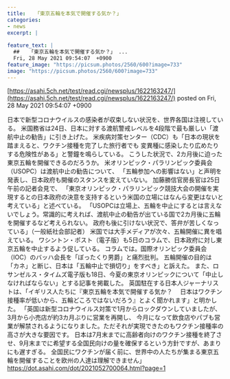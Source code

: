```yaml
---
title:   「東京五輪を本気で開催する気か？」  
categories:
- news
excerpt: |
  
feature_text: |
  ##   「東京五輪を本気で開催する気か？」 ...
  Fri, 28 May 2021 09:54:07  +0900
feature_image: "https://picsum.photos/2560/600?image=733"
image: "https://picsum.photos/2560/600?image=733"
---
```


[https://asahi.5ch.net/test/read.cgi/newsplus/1622163247/](https://asahi.5ch.net/test/read.cgi/newsplus/1622163247/)
posted on Fri, 28 May 2021 09:54:07  +0900

<!--more-->

日本で新型コロナウイルスの感染者が収束しない状況を、世界各国は注視している。 米国務省は24日、日本に対する渡航警戒レベルを4段階で最も厳しい「渡航中止の勧告」に引き上げた。 米疾病対策センター（CDC）も「日本の現状を踏まえると、ワクチン接種を完了した旅行者でも 変異種に感染したり広めたりする危険性がある」と警鐘を鳴らしている。 こうした状況で、2カ月後に迫った東京五輪を開催できるのだろうか。 米オリンピック・パラリンピック委員会（USOPC）は渡航中止の勧告について、 「五輪参加への影響はない」と声明を発表し、日本政府も開催のスタンスを変えていない。 加藤勝信官房長官は25日午前の記者会見で、 「東京オリンピック・パラリンピック競技大会の開催を実現するとの日本政府の決意を支持するという米国の立場にはなんら変更はないと考えている」と述べている。 「USOPCは立場上、五輪を中止にするとは言えないでしょう。常識的に考えれば、渡航中止の勧告が出ている国で2カ月後に五輪を開催するなど考えられない。 政府も後に引けない状況で、答弁が苦しくなっている」（一般紙社会部記者） 米国では大手メディアが次々、五輪開催に異を唱えている。 ワシントン・ポスト（電子版）も5日のコラムで、日本政府に対し東京五輪を中止するよう促している。 コラムでは。国際オリンピック委員会（IOC）のバッハ会長を「ぼったくり男爵」と痛烈批判。 五輪開催の目的は「カネ」と断じ、日本は「五輪中止で損切り」をすべき」と訴えた。 また、ロサンゼルス・タイムズ電子版も18日、今夏の東京オリンピックについて「中止しなければならない」とする記事を掲載した。 英国駐在する日本人ジャーナリストは、「イギリス人たちに『東京五輪を本気で開催する気か？　 日本はワクチン接種率が低いから、五輪どころではないだろう』とよく聞かれます」と明かした。 「英国は新型コロナウイルス対策で1月からロックダウンしていましたが、3月から小売店が約3カ月ぶりに営業を再開し、 今月になって飲食店やパブも営業が解禁されるようになりました。ただそれが実現できたのもワクチン接種率の高さが大きな要因です。 日本は7月末までに高齢者向けのワクチン接種を終了させ、9月末までに希望する全国民向けの量を確保するという方針ですが、あまりにも遅すぎる。 全国民にワクチンが届く前に、世界中の人たちが集まる東京五輪を開催することを欧州の人達は理解できません」 https://dot.asahi.com/dot/2021052700064.html?page=1
